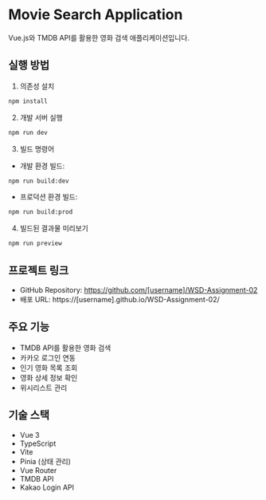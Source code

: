 # Movie Search Application

Vue.js와 TMDB API를 활용한 영화 검색 애플리케이션입니다.

## 실행 방법

1. 의존성 설치
```bash
npm install
```

2. 개발 서버 실행
```bash
npm run dev
```

3. 빌드 명령어
- 개발 환경 빌드:
```bash
npm run build:dev
```
- 프로덕션 환경 빌드:
```bash
npm run build:prod
```

4. 빌드된 결과물 미리보기
```bash
npm run preview
```

## 프로젝트 링크

- GitHub Repository: https://github.com/[username]/WSD-Assignment-02
- 배포 URL: https://[username].github.io/WSD-Assignment-02/

## 주요 기능

- TMDB API를 활용한 영화 검색
- 카카오 로그인 연동
- 인기 영화 목록 조회
- 영화 상세 정보 확인
- 위시리스트 관리

## 기술 스택

- Vue 3
- TypeScript
- Vite
- Pinia (상태 관리)
- Vue Router
- TMDB API
- Kakao Login API